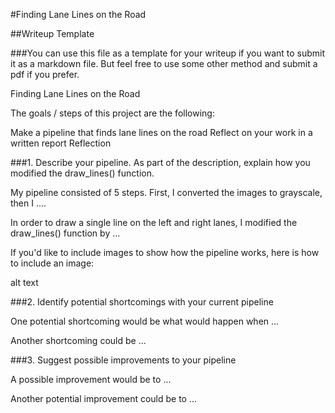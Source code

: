 #Finding Lane Lines on the Road

##Writeup Template

###You can use this file as a template for your writeup if you want to submit it as a markdown file. But feel free to use some other method and submit a pdf if you prefer.

Finding Lane Lines on the Road

The goals / steps of this project are the following:

Make a pipeline that finds lane lines on the road
Reflect on your work in a written report
Reflection

###1. Describe your pipeline. As part of the description, explain how you modified the draw_lines() function.

My pipeline consisted of 5 steps. First, I converted the images to grayscale, then I ....

In order to draw a single line on the left and right lanes, I modified the draw_lines() function by ...

If you'd like to include images to show how the pipeline works, here is how to include an image:

alt text

###2. Identify potential shortcomings with your current pipeline

One potential shortcoming would be what would happen when ...

Another shortcoming could be ...

###3. Suggest possible improvements to your pipeline

A possible improvement would be to ...

Another potential improvement could be to ...
